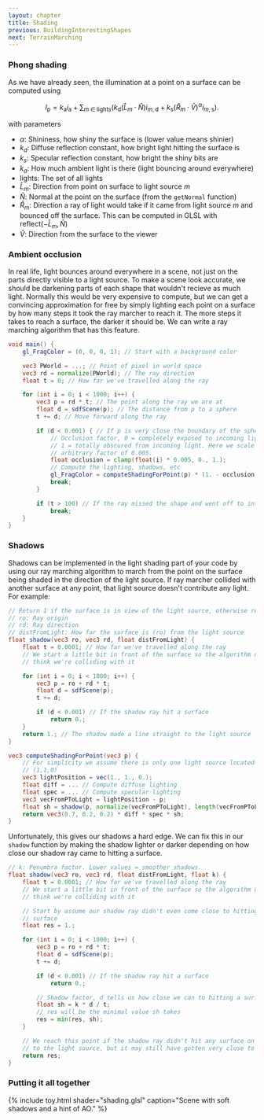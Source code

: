 ```yaml
---
layout: chapter
title: Shading
previous: BuildingInterestingShapes
next: TerrainMarching
---
```


### Phong shading

As we have already seen, the illumination at a point on a surface can be
computed using

$$
    I_{\text{p}} = k_{\text{a}}i_{\text{a}} +
        \sum_{m\;\in \;{\text{lights}}}
            (k_{\text{d}}({\hat {L}}_{m}\cdot {\hat {N}})i_{m,{\text{d}}} +
            k_{\text{s}}({\hat {R}}_{m}\cdot {\hat {V}})^{\alpha }i_{m,{\text{s}}}).
$$

with parameters

- $\alpha$: Shininess, how shiny the surface is (lower value means shinier)
- $k_d$: Diffuse reflection constant, how bright light hitting the surface is
- $k_s$: Specular reflection constant, how bright the shiny bits are
- $k_a$: How much ambient light is there (light bouncing around everywhere)
- $\text{lights}$: The set of all lights
- $\hat{L}_m$: Direction from point on surface to light source $m$
- $\hat{N}$: Normal at the point on the surface (from the `getNormal` function)
- $\hat{R}_m$: Direction a ray of light would take if it came from light source
  $m$ and bounced off the surface. This can be computed in GLSL with
  $\text{reflect}(-\hat{L}_m,\hat{N})$
- $\hat{V}$: Direction from the surface to the viewer

### Ambient occlusion

In real life, light bounces around everywhere in a scene, not just on the parts
directly visible to a light source. To make a scene look accurate, we should be
darkening parts of each shape that wouldn't recieve as much light. Normally
this would be very expensive to compute, but we can get a convincing
approximation for free by simply lighting each point on a surface by how many
steps it took the ray marcher to reach it. The more steps it takes to reach a
surface, the darker it should be. We can write a ray marching algorithm that
has this feature.

```glsl
void main() {
    gl_FragColor = (0, 0, 0, 1); // Start with a background color

    vec3 PWorld = ...; // Point of pixel in world space
    vec3 rd = normalize(PWorld); // The ray direction
    float t = 0; // How far we've travelled along the ray

    for (int i = 0; i < 1000; i++) {
        vec3 p = rd * t; // The point along the ray we are at
        float d = sdfScene(p); // The distance from p to a sphere
        t += d; // Move forward along the ray

        if (d < 0.001) { // If p is very close the boundary of the sphere
            // Occlusion factor, 0 = completely exposed to incoming light,
            // 1 = totally obscured from incoming light. Here we scale by an
            // arbitrary factor of 0.005.
            float occlusion = clamp(float(i) * 0.005, 0., 1.);
            // Compute the lighting, shadows, etc
            gl_FragColor = computeShadingForPoint(p) * (1. - occlusion);
            break;
        }

        if (t > 100) // If the ray missed the shape and went off to infinity
            break;
    }
}
```

### Shadows

Shadows can be implemented in the light shading part of your code by using our
ray marching algorithm to march from the point on the surface being shaded in
the direction of the light source. If ray marcher collided with another surface
at any point, that light source doesn't contribute any light. For example:

```glsl
// Return 1 if the surface is in view of the light source, otherwise return 0.
// ro: Ray origin
// rd: Ray direction
// distFromLight: How far the surface is (ro) from the light source
float shadow(vec3 ro, vec3 rd, float distFromLight) {
    float t = 0.0001; // How far we've travelled along the ray
    // We start a little bit in front of the surface so the algorithm doesn't
    // think we're colliding with it

    for (int i = 0; i < 1000; i++) {
        vec3 p = ro + rd * t;
        float d = sdfScene(p);
        t += d;

        if (d < 0.001) // If the shadow ray hit a surface
            return 0.;
    }
    return 1.; // The shadow made a line straight to the light source
}

vec3 computeShadingForPoint(vec3 p) {
    // For simplicity we assume there is only one light source located at
    // (1,1,0)
    vec3 lightPosition = vec(1., 1., 0.);
    float diff = ... // Compute diffuse lighting
    float spec = ... // Compute specular lighting
    vec3 vecFromPToLight = lightPosition - p;
    float sh = shadow(p, normalize(vecFromPToLight), length(vecFromPToLight);
    return vec3(0.7, 0.2, 0.2) * diff * spec * sh;
}
```

Unfortunately, this gives our shadows a hard edge. We can fix this in our
`shadow` function by making the shadow lighter or darker depending on how close
our shadow ray came to hitting a surface.

```glsl
// k: Penumbra factor. Lower values = smoother shadows.
float shadow(vec3 ro, vec3 rd, float distFromLight, float k) {
    float t = 0.0001; // How far we've travelled along the ray
    // We start a little bit in front of the surface so the algorithm doesn't
    // think we're colliding with it

    // Start by assume our shadow ray didn't even come close to hitting another
    // surface
    float res = 1.; 

    for (int i = 0; i < 1000; i++) {
        vec3 p = ro + rd * t;
        float d = sdfScene(p);
        t += d;

        if (d < 0.001) // If the shadow ray hit a surface
            return 0.;

        // Shadow factor, d tells us how close we can to hitting a surface
        float sh = k * d / t;
        // res will be the minimal value sh takes
        res = min(res, sh);
    }

    // We reach this point if the shadow ray didn't hit any surface on the way
    // to the light source, but it may still have gotten very close to doing so
    return res;
}
```

### Putting it all together

{% include toy.html
   shader="shading.glsl"
   caption="Scene with soft shadows and a hint of AO." %}
